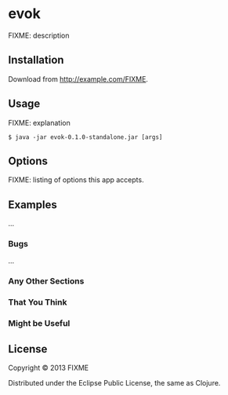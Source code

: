# evok

FIXME: description

## Installation

Download from http://example.com/FIXME.

## Usage

FIXME: explanation

    $ java -jar evok-0.1.0-standalone.jar [args]

## Options

FIXME: listing of options this app accepts.

## Examples

...

### Bugs

...

### Any Other Sections
### That You Think
### Might be Useful

## License

Copyright © 2013 FIXME

Distributed under the Eclipse Public License, the same as Clojure.
